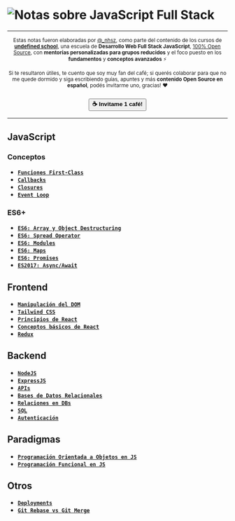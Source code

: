 # ![Notas sobre JavaScript Full Stack](https://i.imgur.com/r1niqs6.png)

<div align="center">
  <hr>
  
  <p align="center">
  <sub>
    Estas notas fueron elaboradas por <a href="https://twitter.com/_nhsz" target="_blank" rel="noreferrer noopener">@_nhsz</a>, como parte del contenido de los cursos de <a href="https://undefinedschool.io/" target="_blank" rel="noreferrer noopener"><strong>undefined school</strong></a>, una escuela de <strong>Desarrollo Web Full Stack JavaScript</strong>, <a href="https://github.com/undefinedschool/" target="_blank" rel="noreferrer noopener">100% Open Source</a>, con <strong>mentorías personalizadas para grupos reducidos</strong> y el foco puesto en los <strong>fundamentos</strong> y <strong>conceptos avanzados</strong> ⚡
  </sub>
  </p>
  
  <p align="center">
  <sub>
    Si te resultaron útiles, te cuento que soy muy fan del café; si querés colaborar para que no me quede dormido y siga escribiendo guías, apuntes y más <strong>contenido Open Source en español</strong>, podés invitarme uno, gracias! ❤️
  </sub>
  </p>
  
  <h3 align="center">
  <a mp-mode="dftl" href="https://www.mercadopago.com.ar/checkout/v1/redirect?pref_id=243772354-b32a750f-2505-41c1-8e5e-9dcdb4536593" name="MP-payButton" class='blue-ar-l-rn-none'>
    <div>
      <button>
        <strong>☕ Invitame 1 café!</strong>
      </button>
    </div>
  </a>
  </h3>
  <hr>
</div>

## JavaScript

### Conceptos

- **[`Funciones First-Class`](https://github.com/undefinedschool/notes-functions-first-class)**
- **[`Callbacks`](https://github.com/undefinedschool/notes-callbacks)**
- **[`Closures`](https://github.com/undefinedschool/notes-closures)**
- **[`Event Loop`](https://github.com/undefinedschool/notes-event-loop)**

### ES6+

- **[`ES6: Array y Object Destructuring`](https://github.com/undefinedschool/notes-es6-destructuring)**
- **[`ES6: Spread Operator`](https://github.com/undefinedschool/notes-es6-spread-operator)**
- **[`ES6: Modules`](https://github.com/undefinedschool/notes-es6-modules)**
- **[`ES6: Maps`](https://github.com/undefinedschool/notes-es6-maps)**
- **[`ES6: Promises`](https://github.com/undefinedschool/notes-es6-promises)**
- **[`ES2017: Async/Await`](https://github.com/undefinedschool/notes-es2017-async-await)**
  
## Frontend

- **[`Manipulación del DOM`](https://github.com/undefinedschool/notes-dom)**
- **[`Tailwind CSS`](https://github.com/undefinedschool/notes-tailwind-css)**
- **[`Principios de React`](https://github.com/undefinedschool/notes-react-principles)**
- **[`Conceptos básicos de React`](https://github.com/undefinedschool/notes-react-basics)**
- **[`Redux`](https://github.com/undefinedschool/notes-redux)**

## Backend

- **[`NodeJS`](https://github.com/undefinedschool/notes-nodejs)**
- **[`ExpressJS`](https://github.com/undefinedschool/notes-expressjs)**
- **[`APIs`](https://github.com/undefinedschool/notes-apis)**
- **[`Bases de Datos Relacionales`](https://github.com/undefinedschool/notes-dbs)**
- **[`Relaciones en DBs`](https://github.com/undefinedschool/notes-dbs-relationships)**
- **[`SQL`](https://github.com/undefinedschool/notes-sql)**
- **[`Autenticación`](https://github.com/undefinedschool/notes-auth)**

## Paradigmas

- **[`Programación Orientada a Objetos en JS`](https://github.com/undefinedschool/notes-oop-js)**
- **[`Programación Funcional en JS`](https://github.com/undefinedschool/notes-fp-js)**

## Otros

- **[`Deployments`](https://github.com/undefinedschool/notes-deployment)**
- **[`Git Rebase vs Git Merge`](https://github.com/undefinedschool/notes-rebase-vs-merge)**
